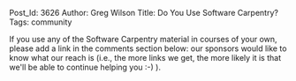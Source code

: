 Post_Id: 3626
Author: Greg Wilson
Title: Do You Use Software Carpentry?
Tags: community

<p>If you use any of the Software Carpentry material in courses of your own, please add a link in the comments section below: our sponsors would like to know what our reach is (i.e., the more links we get, the more likely it is that we'll be able to continue helping you :-) ).</p>
